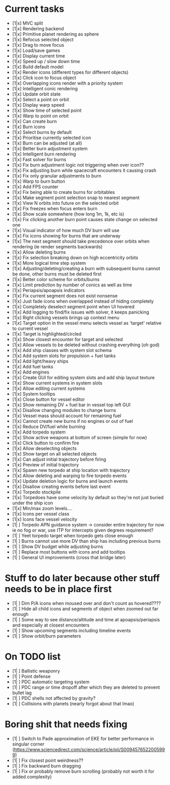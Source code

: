 # Current tasks
- [1|x] MVC split
- [1|x] Rendering backend
- [1|x] Primitive planet rendering as sphere
- [1|x] Refocus selected object
- [1|x] Drag to move focus
- [1|x] Load/save games
- [1|x] Display current time
- [1|x] Speed up / slow down time
- [1|x] Build default model
- [1|x] Render icons (different types for different objects)
- [1|x] Click icon to focus object
- [1|x] Overlapping icons render with a priority system
- [1|x] Intelligent conic rendering
- [1|x] Update orbit state
- [1|x] Select a point on orbit
- [1|x] Display warp speed
- [1|x] Show time of selected point
- [1|x] Warp to point on orbit
- [1|x] Can create burn
- [1|x] Burn icons
- [1|x] Select burns by default
- [1|x] Prioritise currently selected icon
- [1|x] Burn can be adjusted (at all)
- [1|x] Better burn adjustment system
- [1|x] Intelligent burn rendering
- [1|x] Fast solver for burns
- [1|x] Fix burn adjustment logic not triggering when over icon??
- [1|x] Fix adjusting burn while spacecraft encounters it causing crash
- [1|x] Fix only granular adjustments to burn
- [1|x] Warp to burn button
- [1|x] Add FPS counter
- [1|x] Fix being able to create burns for orbitables
- [1|x] Make segment point selection snap to nearest segment
- [1|x] View N orbits into future on the selected orbit
- [1|x] Fix freezes when focus enters burn
- [1|x] Show scale somewhere (how long 1m, 1k, etc is)
- [1|x] Fix clicking another burn point causes state change on selected one
- [1|x] Visual indicator of how much DV burn will use
- [1|x] Fix icons showing for burns that are underway
- [1|x] The next segment should take precedence over orbits when rendering (ie render segments backwards)
- [1|x] Allow deleting burns
- [1|x] Fix selection breaking down on high eccentricity orbits
- [1|x] More logical time step system
- [1|x] Adjusting/deleting/creating a burn with subsequent burns cannot be done, other burns must be deleted first
- [1|x] Better color scheme for orbits/burns
- [1|x] Limit prediction by number of conics as well as time
- [1|x] Periapsis/apoapsis indicators
- [1|x] Fix current segment does not exist nonsense
- [1|x] Just fade icons when overlapped instead of hiding completely 
- [1|x] Completely deselect segment point when UI hovered
- [1|x] Add logging to find/fix issues with solver, it keeps panicking
- [1|x] Right clicking vessels brings up context menu
- [1|x] Target option in the vessel menu selects vessel as 'target' relative to current vessel
- [1|x] Target is highlighted/circled
- [1|x] Show closest encounter for target and selected
- [1|x] Allow vessels to be deleted without crashing everything (oh god)
- [1|x] Add ship classes with system slot schema
- [1|x] Add system slots for propulsion + fuel tanks
- [1|x] Add light/heavy ships
- [1|x] Add fuel tanks
- [1|x] Add engines
- [1|x] Create GUI for editing system slots and add ship layout texture
- [1|x] Show current systems in system slots
- [1|x] Allow editing current systems
- [1|x] System tooltips
- [1|x] Close button for vessel editor
- [1|x] Show remaining DV + fuel bar in vessel top left GUI
- [1|x] Disallow changing modules to change burns
- [1|x] Vessel mass should account for remaining fuel
- [1|x] Cannot create new burns if no engines or out of fuel
- [1|x] Reduce DV/fuel while burning
- [1|x] Add torpedo system
- [1|x] Show active weapons at bottom of screen (simple for now)
- [1|x] Click button to confirm fire
- [1|x] Allow deselecting objects
- [1|x] Show target on all selected objects
- [1|x] Can adjust initial trajectory before firing
- [1|x] Preview of initial trajectory
- [1|x] Spawn new torpedo at ship location with trajectory
- [1|x] Allow deleting and warping to fire torpedo events
- [1|x] Update deletion logic for burns and launch events
- [1|x] Disallow creating events before last event
- [1|x] Torpedo stockpile
- [1|x] Torpedoes have some velocity by default so they're not just buried under the ship icon
- [1|x] Min/max zoom levels....
- [1|x] Icons per vessel class
- [1|x] Icons face vessel velocity
- [1| ] Torpedo APN guidance system -> consider entire trajectory for now ie no fog or war, use ITP for intercepts given degrees requirement?
- [1| ] Yeet torpedo target when torpedo gets close enough
- [1| ] Burns cannot use more DV than ship has including previous burns
- [1| ] Show DV budget while adjusting burns
- [1| ] Replace most buttons with icons and add tooltips
- [1| ] General UI improvements (cross that bridge later)

# Stuff to do later because other stuff needs to be in place first
- [1| ] Dim P/A icons when moused over and don't count as hovered????
- [1| ] Hide all child icons and segments of object when zoomed out far enough
- [1| ] Some way to see distance/altitude and time at apoapsis/periapsis and especially at closest encounters
- [1| ] Show upcoming segments including timeline events
- [1| ] Show orbit/burn parameters

# On TODO list
- [1| ] Ballistic weaponry
- [1| ] Point defense
- [1| ] PDC automatic targeting system
- [1| ] PDC range or time dropoff after which they are deleted to prevent bullet lag
- [1| ] PDC shells not affected by gravity?
- [1| ] Collisions with planets (nearly forgot about that lmao)

# Boring shit that needs fixing
- [1| ] Switch to Pade approximation of EKE for better performance in singular corner (https://www.sciencedirect.com/science/article/pii/S0094576522005999)
- [1| ] Fix closest point weirdness??
- [1| ] Fix backward burn dragging
- [1| ] Fix or probably remove burn scrolling (probably not worth it for added complexity)